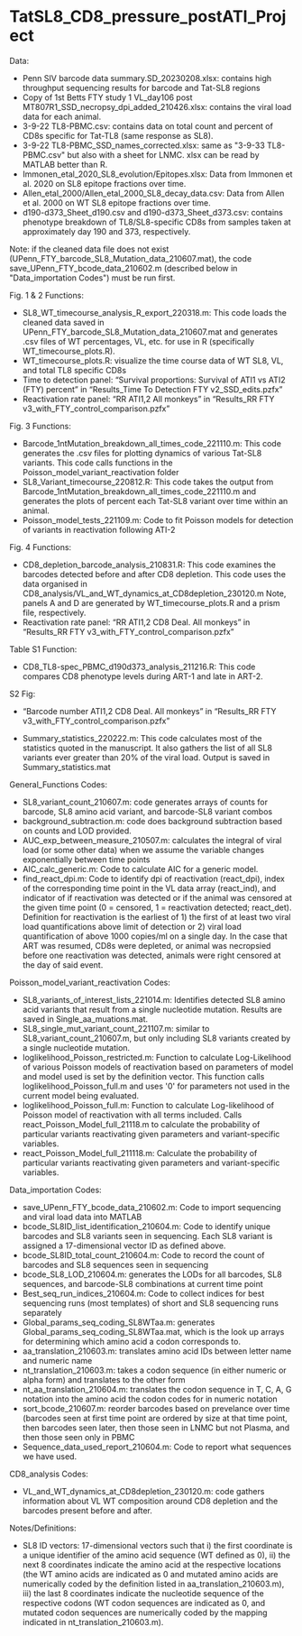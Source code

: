 # TatSL8_CD8_pressure_postATI_Project
 
Data:
- Penn SIV barcode data summary.SD_20230208.xlsx: contains high throughput sequencing results for barcode and Tat-SL8 regions
- Copy of 1st Betts FTY study 1 VL_day106 post MT807R1_SSD_necropsy_dpi_added_210426.xlsx: contains the viral load data for each animal.
- 3-9-22 TL8-PBMC.csv: contains data on total count and percent of CD8s specific for Tat-TL8 (same response as SL8).
- 3-9-22 TL8-PBMC_SSD_names_corrected.xlsx: same as "3-9-33 TL8-PBMC.csv" but also with a sheet for LNMC. xlsx can be read by MATLAB better than R.
- Immonen_etal_2020_SL8_evolution/Epitopes.xlsx: Data from Immonen et al. 2020 on SL8 epitope fractions over time.
- Allen_etal_2000/Allen_etal_2000_SL8_decay_data.csv: Data from Allen et al. 2000 on WT SL8 epitope fractions over time.
- d190-d373_Sheet_d190.csv and d190-d373_Sheet_d373.csv: contains phenotype breakdown of TL8/SL8-specific CD8s from samples taken at approximately day 190 and 373, respectively.

Note: if the cleaned data file does not exist (UPenn_FTY_barcode_SL8_Mutation_data_210607.mat), the code save_UPenn_FTY_bcode_data_210602.m (described below in "Data_importation Codes") must be run first.

Fig. 1 & 2 Functions:
- SL8_WT_timecourse_analysis_R_export_220318.m: This code loads the cleaned data saved in UPenn_FTY_barcode_SL8_Mutation_data_210607.mat and generates .csv files of WT percentages, VL, etc. for use in R (specifically WT_timecourse_plots.R).
- WT_timecourse_plots.R: visualize the time course data of WT SL8, VL, and total TL8 specific CD8s
- Time to detection panel: “Survival proportions: Survival of ATI1 vs ATI2 (FTY) percent” in “Results_Time To Detection FTY v2_SSD_edits.pzfx”
- Reactivation rate panel: “RR  ATI1,2 All monkeys” in “Results_RR FTY v3_with_FTY_control_comparison.pzfx”

Fig. 3 Functions:
- Barcode_1ntMutation_breakdown_all_times_code_221110.m: This code generates the .csv files for plotting dynamics of various Tat-SL8 variants. This code calls functions in the Poisson_model_variant_reactivation folder
- SL8_Variant_timecourse_220812.R: This code takes the output from Barcode_1ntMutation_breakdown_all_times_code_221110.m and generates the plots of percent each Tat-SL8 variant over time within an animal.
- Poisson_model_tests_221109.m: Code to fit Poisson models for detection of variants in reactivation following ATI-2

Fig. 4 Functions:
- CD8_depletion_barcode_analysis_210831.R: This code examines the barcodes detected before and after CD8 depletion. This code uses the data organised in CD8_analysis/VL_and_WT_dynamics_at_CD8depletion_230120.m Note, panels A and D are generated by WT_timecourse_plots.R and a prism file, respectively.
- Reactivation rate panel: “RR  ATI1,2 CD8 Deal. All monkeys” in “Results_RR FTY v3_with_FTY_control_comparison.pzfx”

Table S1 Function:
- CD8_TL8-spec_PBMC_d190d373_analysis_211216.R: This code compares CD8 phenotype levels during ART-1 and late in ART-2.

S2 Fig:
- “Barcode number ATI1,2 CD8 Deal. All monkeys” in “Results_RR FTY v3_with_FTY_control_comparison.pzfx”

- Summary_statistics_220222.m: This code calculates most of the statistics quoted in the manuscript. It also gathers the list of all SL8 variants ever greater than 20% of the viral load. Output is saved in Summary_statistics.mat

General_Functions Codes:
- SL8_variant_count_210607.m: code generates arrays of counts for barcode, SL8 amino acid variant, and barcode-SL8 variant combos
- background_subtraction.m: code does background subtraction based on counts and LOD provided.
- AUC_exp_between_measure_210507.m: calculates the integral of viral load (or some other data) when we assume the variable changes exponentially between time points
- AIC_calc_generic.m: Code to calculate AIC for a generic model.
- find_react_dpi.m: Code to identify dpi of reactivation (react_dpi), index of the corresponding time point in the VL data array (react_ind), and indicator of if reactivation was detected or if the animal was censored at the given time point (0 = censored, 1 = reactivation detected; react_det). Definition for reactivation is the earliest of 1) the first of at least two viral load quantifications above limit of detection or 2) viral load quantification of above 1000 copies/ml on a single day. In the case that ART was resumed, CD8s were depleted, or animal was necropsied before one reactivation was detected, animals were right censored at the day of said event.

Poisson_model_variant_reactivation Codes:
- SL8_variants_of_interest_lists_221014.m: Identifies detected SL8 amino acid variants that result from a single nucleotide mutation. Results are saved in Single_aa_muations.mat.
- SL8_single_mut_variant_count_221107.m: similar to SL8_variant_count_210607.m, but only including SL8 variants created by a single nucleotide mutation.
- loglikelihood_Poisson_restricted.m: Function to calculate Log-Likelihood of various Poisson models of reactivation based on parameters of model and model used is set by the definition vector. This function calls loglikelihood_Poisson_full.m and uses '0' for parameters not used in the current model being evaluated.
- loglikelihood_Poisson_full.m: Function to calculate Log-likelihood of Poisson model of reactivation with all terms included. Calls react_Poisson_Model_full_21118.m to calculate the probability of particular variants reactivating given parameters and variant-specific variables.
- react_Poisson_Model_full_211118.m: Calculate the probability of particular variants reactivating given parameters and variant-specific variables.

Data_importation Codes:
- save_UPenn_FTY_bcode_data_210602.m: Code to import sequencing and viral load data into MATLAB
- bcode_SL8ID_list_identification_210604.m: Code to identify unique barcodes and SL8 variants seen in sequencing. Each SL8 variant is assigned a 17-dimensional vector ID as defined above.
- bcode_SL8ID_total_count_210604.m: Code to record the count of barcodes and SL8 sequences seen in sequencing
- bcode_SL8_LOD_210604.m: generates the LODs for all barcodes, SL8 sequences, and barcode-SL8 combinations at current time point
- Best_seq_run_indices_210604.m: Code to collect indices for best sequencing runs (most templates) of short and SL8 sequencing runs separately
- Global_params_seq_coding_SL8WTaa.m: generates Global_params_seq_coding_SL8WTaa.mat, which is the look up arrays for determining which amino acid a codon corresponds to.
- aa_translation_210603.m: translates amino acid IDs between letter name and numeric name
- nt_translation_210603.m: takes a codon sequence (in either numeric or alpha form) and translates to the other form
- nt_aa_translation_210604.m: translates the codon sequence in T, C, A, G notation into the amino acid the codon codes for in numeric notation
- sort_bcode_210607.m: reorder barcodes based on prevelance over time (barcodes seen at first time point are ordered by size at that time point, then barcodes seen later, then those seen in LNMC but not Plasma, and then those seen only in PBMC
- Sequence_data_used_report_210604.m: Code to report what sequences we have used.

CD8_analysis Codes:
- VL_and_WT_dynamics_at_CD8depletion_230120.m: code gathers information about VL WT composition around CD8 depletion and the barcodes present before and after.

Notes/Definitions:
- SL8 ID vectors: 17-dimensional vectors such that i) the first coordinate is a unique identifier of the amino acid sequence (WT defined as 0), ii) the next 8 coordinates indicate the amino acid at the respective locations (the WT amino acids are indicated as 0 and mutated amino acids are numerically coded by the definition listed in aa_translation_210603.m), iii) the last 8 coordinates indicate the nucleotide sequence of the respective codons (WT codon sequences are indicated as 0, and mutated codon sequences are numerically coded by the mapping indicated in nt_translation_210603.m).

